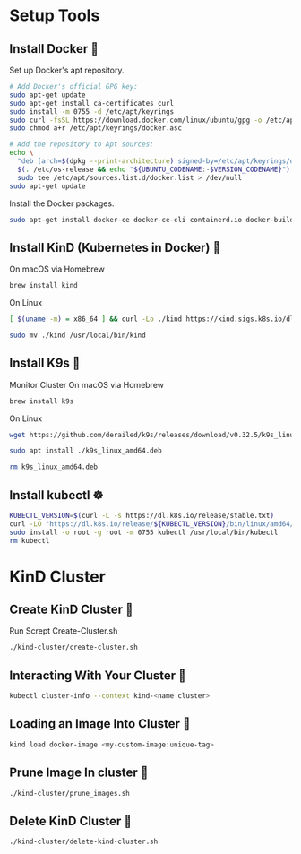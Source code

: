 # Setup Tools
## Install Docker 🐳
Set up Docker's apt repository.
```bash
# Add Docker's official GPG key:
sudo apt-get update
sudo apt-get install ca-certificates curl
sudo install -m 0755 -d /etc/apt/keyrings
sudo curl -fsSL https://download.docker.com/linux/ubuntu/gpg -o /etc/apt/keyrings/docker.asc
sudo chmod a+r /etc/apt/keyrings/docker.asc

# Add the repository to Apt sources:
echo \
  "deb [arch=$(dpkg --print-architecture) signed-by=/etc/apt/keyrings/docker.asc] https://download.docker.com/linux/ubuntu \
  $(. /etc/os-release && echo "${UBUNTU_CODENAME:-$VERSION_CODENAME}") stable" | \
  sudo tee /etc/apt/sources.list.d/docker.list > /dev/null
sudo apt-get update
```
Install the Docker packages.
```bash
sudo apt-get install docker-ce docker-ce-cli containerd.io docker-buildx-plugin docker-compose-plugin
```

## Install KinD (Kubernetes in Docker) 🪼
On macOS via Homebrew
```bash
brew install kind
```
On Linux
```bash
[ $(uname -m) = x86_64 ] && curl -Lo ./kind https://kind.sigs.k8s.io/dl/v0.26.0/kind-linux-amd64

sudo mv ./kind /usr/local/bin/kind
```

## Install K9s 🐶
Monitor Cluster
On macOS via Homebrew
```bash
brew install k9s
```
On Linux
```bash
wget https://github.com/derailed/k9s/releases/download/v0.32.5/k9s_linux_amd64.deb

sudo apt install ./k9s_linux_amd64.deb

rm k9s_linux_amd64.deb
```
## Install kubectl ☸️
```bash
KUBECTL_VERSION=$(curl -L -s https://dl.k8s.io/release/stable.txt)
curl -LO "https://dl.k8s.io/release/${KUBECTL_VERSION}/bin/linux/amd64/kubectl"
sudo install -o root -g root -m 0755 kubectl /usr/local/bin/kubectl
rm kubectl
```

# KinD Cluster 
## Create KinD Cluster 🐳 

Run Scrept Create-Cluster.sh
```bash
./kind-cluster/create-cluster.sh
```

## Interacting With Your Cluster 👀
```bash
kubectl cluster-info --context kind-<name cluster>
```

## Loading an Image Into Cluster 🚥
```bash
kind load docker-image <my-custom-image:unique-tag>
```

## Prune Image In cluster 👻
```bash
./kind-cluster/prune_images.sh
```

## Delete KinD Cluster 🔪
```bash
./kind-cluster/delete-kind-cluster.sh
```